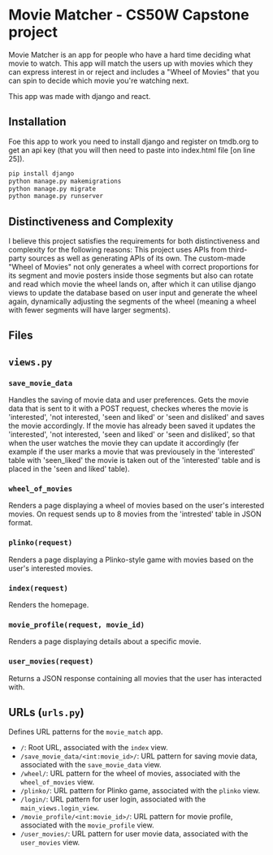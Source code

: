 # Movie Matcher - CS50W Capstone project

Movie Matcher is an app for people who have a hard time deciding what movie to watch. This app will match the users up with movies which they can express interest in or reject and includes a "Wheel of Movies" that you can spin to decide which movie you're watching next.

This app was made with django and react.

## Installation

Foe this app to work you need to install django and register on tmdb.org to get an api key (that you will then need to paste into index.html file [on line 25]).

```bash
pip install django
python manage.py makemigrations
python manage.py migrate
python manage.py runserver
```

## Distinctiveness and Complexity

I believe this project satisfies the requirements for both distinctiveness and complexity for the following reasons: This project uses APIs from third-party sources as well as generating APIs of its own. The custom-made "Wheel of Movies" not only generates a wheel with correct proportions for its segment and movie posters inside those segments but also can rotate and read which movie the wheel lands on, after which it can utilise django views to update the database based on user input and generate the wheel again, dynamically adjusting the segments of the wheel (meaning a wheel with fewer segments will have larger segments). 
 
## Files
## `views.py`

### `save_movie_data`
Handles the saving of movie data and user preferences. Gets the movie data that is sent to it with a POST request, checkes wheres the movie is 'interested', 'not interested, 'seen and liked' or 'seen and disliked' and saves the movie accordingly. If the movie has already been saved it updates the 'interested', 'not interested, 'seen and liked' or 'seen and disliked', so that when the user watches the movie they can update it accordingly (fer example if the user marks a movie that was previousely in the 'interested' table with 'seen_liked' the movie is taken out of the 'interested' table and is placed in the 'seen and liked' table).

### `wheel_of_movies`
Renders a page displaying a wheel of movies based on the user's interested movies. On request sends up to 8 movies from the 'intrested' table in JSON format.

### `plinko(request)`
Renders a page displaying a Plinko-style game with movies based on the user's interested movies.

### `index(request)`
Renders the homepage.

### `movie_profile(request, movie_id)`
Renders a page displaying details about a specific movie.

### `user_movies(request)`
Returns a JSON response containing all movies that the user has interacted with.

## URLs (`urls.py`)

Defines URL patterns for the `movie_match` app.

- `/`: Root URL, associated with the `index` view.
- `/save_movie_data/<int:movie_id>/`: URL pattern for saving movie data, associated with the `save_movie_data` view.
- `/wheel/`: URL pattern for the wheel of movies, associated with the `wheel_of_movies` view.
- `/plinko/`: URL pattern for Plinko game, associated with the `plinko` view.
- `/login/`: URL pattern for user login, associated with the `main_views.login_view`.
- `/movie_profile/<int:movie_id>/`: URL pattern for movie profile, associated with the `movie_profile` view.
- `/user_movies/`: URL pattern for user movie data, associated with the `user_movies` view.